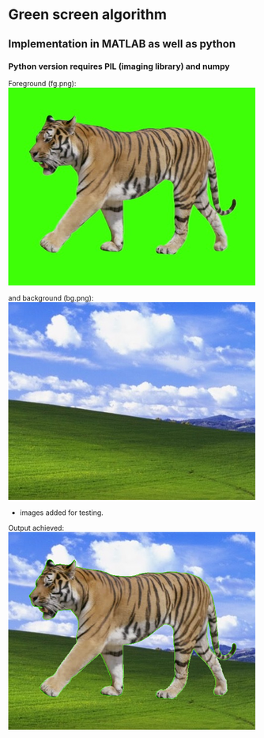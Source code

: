 # Green screen algorithm 

## Implementation in MATLAB as well as python

### Python version requires PIL (imaging library) and numpy

Foreground (fg.png): <br>
![Foreground (fg.png)](./fg.png) <br>

and background (bg.png): <br>
![Background (bg.png)](./bg.png) <br>

- images added for testing.

Output achieved: <br>
![Output](./output.png)
